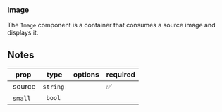 ### Image
The `Image` component is a container that consumes a source image and displays it. 

## Notes

| prop | type | options | required |
| --- | --- | --- | --- |
| source | `string` || ✅|
| `small` |` bool` |||